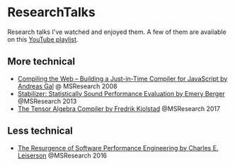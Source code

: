 # ResearchTalks

Research talks I've watched and enjoyed them. A few of them are available on this [YouTube playlist](https://www.youtube.com/playlist?list=PL9qnQiNEYZfFJsEc10JgjSMNtoMINT9Eb).

## More technical

* [Compiling the Web – Building a Just-in-Time Compiler for JavaScript by Andreas Gal](https://www.microsoft.com/en-us/research/video/compiling-the-web-building-a-just-in-time-compiler-for-javascript/) @ MSResearch 2008
* [Stabilizer: Statistically Sound Performance Evaluation by Emery Berger](https://www.microsoft.com/en-us/research/video/stabilizer-statistically-sound-performance-evaluation/) @MSResearch 2013
* [The Tensor Algebra Compiler by Fredrik Kjolstad](https://www.microsoft.com/en-us/research/video/the-tensor-algebra-compiler/) @MSResearch 2017

## Less technical

* [The Resurgence of Software Performance Engineering by Charles E. Leiserson](https://www.microsoft.com/en-us/research/video/the-resurgence-of-software-performance-engineering/) @MSResearch 2016
